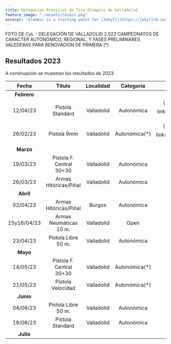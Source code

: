 ```yaml
---
title: Delegación Provicial de Tiro Olímpico de Valladolid
feature_image: "./assets/Cosas2.png"
excerpt: "Alembic is a starting point for [Jekyll](https://jekyllrb.com/) projects. Rather than starting from scratch, this boilerplate is designed to get the ball rolling immediately. Install it, configure it, tweak it, push it."
---
```


FDTO DE CyL - DELEGACIÓN DE VALLADOLID 2.023
CAMPEONATOS DE CARACTER AUTONÓMICO, REGIONAL, Y FASES PRELIMINARES 
VALEDERAS PARA RENOVACION DE PRIMERA (*)

## Resultados 2023

A continuación se muestran los resultados de 2023:

| Fecha       | Titulo                   | Localidad  | Categoría     | Resultados                                                                                       | 
|  :----:     |          :----:          |    :----:  |     :----:    |                                                :----:                                            |
| **Febrero** |                          |            |               |                                                                                                  |
| 12/04/23    | Pistola Standard         | Valladolid | Autonómica    | {% include button.html text="Acta ⬇️" link="./resultados/2023/1ps120223.pdf" color="#0366d6" %} |
| 26/02/23    | Pistola 9mm              | Valladolid | Autonómica(*) | {% include button.html text="Acta ⬇️" link="./resultados/2023/p9m260223.pdf" color="#0366d6" %} |
| **Marzo**   |                          |            |               |                                                                                                  |
| 19/03/23    | Pistola F. Central 30+30 | Valladolid | Autonómica    |                                                                                                  |
| 26/03/23    | Armas Hitóricas/Piñal    | Valladolid | Autonómica    |                                                                                                  |
| **Abril**   |                          |            |               |                                                                                                  |
| 02/04/23    | Armas Hitóricas/Piñal    | Burgos     | Autonómica    |                                                                                                  |
| 15y16/04/23 | Armas Neumáticas 10 m.   | Valladolid | Open          |                                                                                                  |
| 23/04/23    | Pistola Libre 50 m.      | Valladolid | Autonómica    |                                                                                                  | 
| **Mayo**    |                          |            |               |                                                                                                  | 
| 14/05/23    | Pistola F. Central 30+30 | Valladolid | Autonómica(*) |                                                                                                  | 
| 21/05/23    | Pistola Velocidad        | Valladolid | Autonómica(*) |                                                                                                  | 
| **Junio**   |                          |            |               |                                                                                                  | 
| 04/06/23    | Pistola Libre 50 m.      | Valladolid | Autonómica    |                                                                                                  | 
| 18/06/23    | Pistola Standard         | Valladolid | Autonómica    |                                                                                                  |
| **Julio**   |                          |            |               |                                                                                                  |
